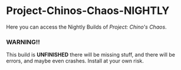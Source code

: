 # Project-Chinos-Chaos-NIGHTLY
Here you can access the Nightly Builds of *Project: Chino's Chaos*.

### WARNING!!
This build is **UNFINISHED** there will be missing stuff, and there will be errors, and maybe even crashes. Install at your own risk.
